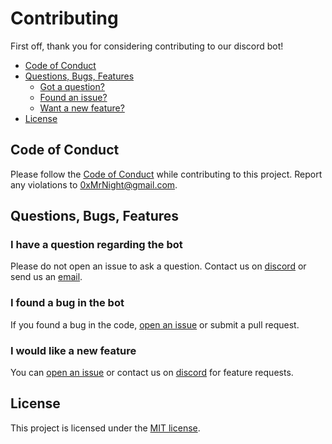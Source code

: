 # Contributing
First off, thank you for considering contributing to our discord bot!

* [Code of Conduct](#code-of-conduct)
* [Questions, Bugs, Features](#questions-bugs-features)
    - [Got a question?](#i-have-a-question-regarding-the-bot)
    - [Found an issue?](#i-found-a-bug-in-the-bot)
    - [Want a new feature?](#i-would-like-a-new-feature)
* [License](#license)

## Code of Conduct
Please follow the [Code of Conduct][coc] while contributing to this project.
Report any violations to [0xMrNight@gmail.com][email].

## Questions, Bugs, Features

### I have a question regarding the bot
Please do not open an issue to ask a question. Contact us on [discord][discord] or send us an [email][email].

### I found a bug in the bot
If you found a bug in the code, [open an issue](https://gitlab.com/0xMrNight/discord-bot/-/issues/new) or submit a pull request.

### I would like a new feature
You can [open an issue](https://gitlab.com/0xMrNight/discord-bot/-/issues/new) or contact us on [discord][discord] for feature requests.

## License
This project is licensed under the [MIT license][license].

[coc]: https://gitlab.com/0xMrNight/discord-bot/-/blob/master/CODE_OF_CONDUCT.md
[license]: https://gitlab.com/0xMrNight/discord-bot/-/blob/master/LICENSE
[email]: mailto:0xmrnight@gmail.com
[discord]: https://discord.gg/bUSegzbWQg
